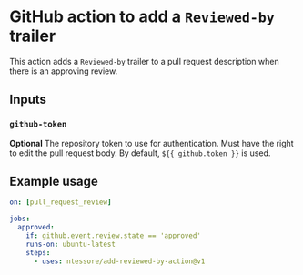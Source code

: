 # GitHub action to add a `Reviewed-by` trailer

This action adds a `Reviewed-by` trailer to a pull request description when
there is an approving review.

## Inputs

### `github-token`

**Optional** The repository token to use for authentication.  Must have the
right to edit the pull request body.  By default, `${{ github.token }}` is
used.

## Example usage

```yaml
on: [pull_request_review]

jobs:
  approved:
    if: github.event.review.state == 'approved'
    runs-on: ubuntu-latest
    steps:
      - uses: ntessore/add-reviewed-by-action@v1
```
